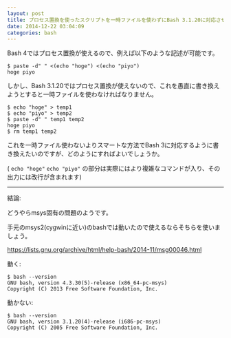 ```yaml
---
layout: post
title: プロセス置換を使ったスクリプトを一時ファイルを使わずにBash 3.1.20に対応させたい
date: 2014-12-22 03:04:09
categories: bash
---
```

<!-- {% raw %} -->
<p>Bash 4ではプロセス置換が使えるので、例えば以下のような記述が可能です。</p>

<pre><code>$ paste -d" " &lt;(echo "hoge") &lt;(echo "piyo")
hoge piyo
</code></pre>

<p>しかし、Bash 3.1.20ではプロセス置換が使えないので、これを愚直に書き換えようとすると一時ファイルを使わなければなりません。</p>

<pre><code>$ echo "hoge" &gt; temp1
$ echo "piyo" &gt; temp2
$ paste -d" " temp1 temp2
hoge piyo
$ rm temp1 temp2
</code></pre>

<p>これを一時ファイル使わないよりスマートな方法でBash 3に対応するように書き換えたいのですが、どのようにすればよいでしょうか。</p>

<p>( <code>echo "hoge"</code> <code>echo "piyo"</code> の部分は実際にはより複雑なコマンドが入り、その出力には改行が含まれます)</p>

<hr>

<p>結論:</p>

<p>どうやらmsys固有の問題のようです。</p>

<p>手元のmsys2(cygwinに近い)のbashでは動いたので使えるならそちらを使いましょう。</p>

<p><a href="https://lists.gnu.org/archive/html/help-bash/2014-11/msg00046.html" rel="nofollow">https://lists.gnu.org/archive/html/help-bash/2014-11/msg00046.html</a></p>

<p>動く:</p>

<pre><code>$ bash --version
GNU bash, version 4.3.30(5)-release (x86_64-pc-msys)
Copyright (C) 2013 Free Software Foundation, Inc.
</code></pre>

<p>動かない:</p>

<pre><code>$ bash --version
GNU bash, version 3.1.20(4)-release (i686-pc-msys)
Copyright (C) 2005 Free Software Foundation, Inc.
</code></pre>
<!-- {% endraw %} -->
